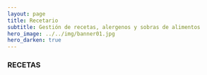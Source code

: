 ```yaml
---
layout: page
title: Recetario
subtitle: Gestión de recetas, alergenos y sobras de alimentos
hero_image: ../../img/banner01.jpg 
hero_darken: true
---
```

### **RECETAS**